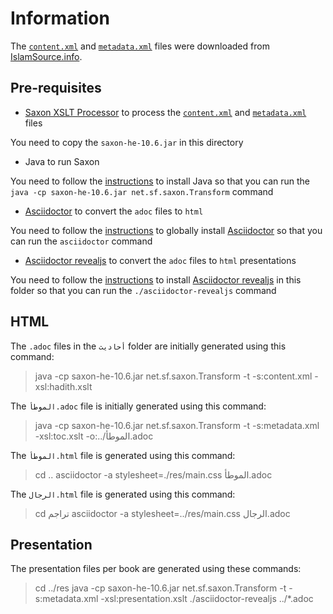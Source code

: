 # Information

The [`content.xml`](./content.xml) and [`metadata.xml`](./metadata.xml) files were downloaded from [IslamSource.info](http://islamsource.azurewebsites.net/host.aspx?Page=hadithsource&hadithcollection=7&hadithtranslation=en-aisha_abdarahman_attarjumana_yaqub_johnson&hadithdisplay=Display).

## Pre-requisites

* [Saxon XSLT Processor](https://www.saxonica.com/welcome/welcome.xml) to process the [`content.xml`](./content.xml) and [`metadata.xml`](./metadata.xml) files

You need to copy the `saxon-he-10.6.jar` in this directory

* Java to run Saxon

You need to follow the [instructions](https://www.oracle.com/java/technologies/downloads/) to install Java so that you can run the `java -cp saxon-he-10.6.jar net.sf.saxon.Transform` command

* [Asciidoctor](https://asciidoctor.org/) to convert the `adoc` files to `html`

You need to follow the [instructions](https://docs.asciidoctor.org/asciidoctor/latest/install/) to globally install [Asciidoctor](https://asciidoctor.org/) so that you can run the `asciidoctor` command

* [Asciidoctor revealjs](https://github.com/asciidoctor/asciidoctor-reveal.js) to convert the `adoc` files to `html` presentations

You need to follow the [instructions](https://docs.asciidoctor.org/reveal.js-converter/latest/setup/standalone-executable/) to install [Asciidoctor revealjs](https://github.com/asciidoctor/asciidoctor-reveal.js) in this folder so that you can run the `./asciidoctor-revealjs` command

## HTML

The `.adoc` files in the `أحاديث` folder are initially generated using this command:

> java -cp saxon-he-10.6.jar net.sf.saxon.Transform -t -s:content.xml -xsl:hadith.xslt

The `الموطأ.adoc` file is initially generated using this command:

> java -cp saxon-he-10.6.jar net.sf.saxon.Transform -t -s:metadata.xml -xsl:toc.xslt -o:../الموطأ.adoc

The `الموطأ.html` file is generated using this command:

> cd ..
> asciidoctor -a stylesheet=./res/main.css الموطأ.adoc

The `الرجال.html` file is generated using this command:

> cd تراجم
> asciidoctor -a stylesheet=../res/main.css الرجال.adoc

## Presentation

The presentation files per book are generated using these commands:

> cd ../res
> java -cp saxon-he-10.6.jar net.sf.saxon.Transform -t -s:metadata.xml -xsl:presentation.xslt
> ./asciidoctor-revealjs ../*.adoc
